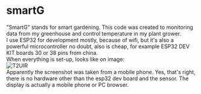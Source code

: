 # smartG
"SmartG" stands for smart gardening. This code was created to monitoring data from my greenhouse and control temperature in my plant grower. <br>
I use ESP32 for development mostly, because of wifi, but it's also a powerful microcontroller no doubt, also is cheap, for example ESP32 DEV KIT boards 30 or 38 pins from china. <br>
When everything is set-up, looks like on image: <br>
![T2UIR](https://github.com/user-attachments/assets/4c8332ab-e241-4d4d-923f-fa65d28d970a) <br>
Apparently the screenshot was taken from a mobile phone. Yes, that's right, there is no hardware other than the esp32 dev board and the sensor. The display is actually a mobile phone or PC browser.


